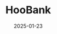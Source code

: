 ---
layout: Post
title: HooBank
description: Modern website using React, Vite and Tailwind.
link: https://hoobank-orcin-chi.vercel.app/
date: '2025-01-23'
tags:
  - react
  - vite
  - tailwind
logo:
  src: /projects/hoobank/logo.svg
  width: 500          
  height: 250         
images:
  - src: /projects/hoobank/1.png
  - src: /projects/hoobank/2.png
  - src: /projects/hoobank/3.png
  - src: /projects/hoobank/4.png
---